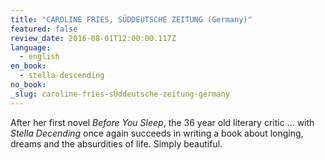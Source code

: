 ```yaml
---
title: "CAROLINE FRIES, SÜDDEUTSCHE ZEITUNG (Germany)"
featured: false
review_date: 2016-08-01T12:00:00.117Z
language:
  - english
en_book:
  - stella-descending
no_book:
_slug: caroline-fries-sÜddeutsche-zeitung-germany
---
```


After her first novel _Before You Sleep_, the 36 year old literary critic … with _Stella Decending_ once again succeeds in writing a book about longing, dreams and the absurdities of life. Simply beautiful.

